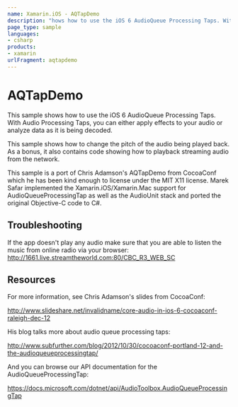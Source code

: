 ```yaml
---
name: Xamarin.iOS - AQTapDemo
description: "hows how to use the iOS 6 AudioQueue Processing Taps. With Audio Processing Taps, you can either apply effects to your audio..."
page_type: sample
languages:
- csharp
products:
- xamarin
urlFragment: aqtapdemo
---
```

# AQTapDemo

This sample shows how to use the iOS 6 AudioQueue Processing Taps.
With Audio Processing Taps, you can either apply effects to your audio
or analyze data as it is being decoded.  

This sample shows how to change the pitch of the audio being played
back.  As a bonus, it also contains code showing how to playback
streaming audio from the network.

This sample is a port of Chris Adamson's AQTapDemo from CocoaConf
which he has been kind enough to license under the MIT X11 license.
Marek Safar implemented the Xamarin.iOS/Xamarin.Mac support for
AudioQueueProcessingTap as well as the AudioUnit stack and ported
the original Objective-C code to C#.

## Troubleshooting

If the app doesn't play any audio make sure that you are able to listen the music from online radio via your browser: http://1661.live.streamtheworld.com:80/CBC_R3_WEB_SC

## Resources

For more information, see Chris Adamson's slides from CocoaConf:

http://www.slideshare.net/invalidname/core-audio-in-ios-6-cocoaconf-raleigh-dec-12

His blog talks more about audio queue processing taps:

http://www.subfurther.com/blog/2012/10/30/cocoaconf-portland-12-and-the-audioqueueprocessingtap/

And you can browse our API documentation for the AudioQueueProcessingTap:

https://docs.microsoft.com/dotnet/api/AudioToolbox.AudioQueueProcessingTap

